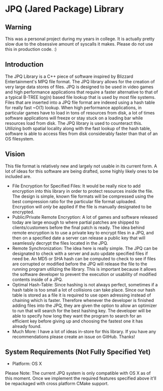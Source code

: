 # JPQ (Jared Package) Library

## Warning

This was a personal project during my years in college. It is actually pretty slow due to the obsessive amount of syscalls it makes. Please do not use this in production code. :)

## Introduction

The JPQ Library is a C++ piece of software inspired by Blizzard Entertainment's MPQ file format. The JPQ library allows for the creation of very large data stores of files. JPQ is designed to be used in video games and high performance applications that require a faster alternative to that of a typical B-TREE log(n) based file lookup that is used by most file systems. Files that are inserted into a JPQ file format are indexed using a hash table for really fast ~O(1) lookup. When high performance applications, in particular games have to load in tons of resources from disk, a lot of times software applications will freeze or stay stuck on a loading bar while resources load from disk. The JPQ library is used to counteract this. Utilizing both spatial locality along with the fast lookup of the hash table, software is able to access files from disk considerably faster than that of an OS filesystem.

## Vision

This file format is relatively new and largely not usable in its current form. A lot of ideas for this software are being drafted, some highly likely ones to be included are.
 + File Encryption for Specified Files: It would be really nice to add encryption into this library in order to protect resources inside the file. The design is simple, known file formats will be compressed using the best compression ratio for the particular file format uploaded. Encryption will *only* be applied if the file is manually designated to be encrypted.
 + Public/Private Remote Encryption: A lot of games and software released today are large enough to where partial patches are shipped to clients/customers before the final patch is ready. The idea behind remote encryption is to use a private key to encrypt files in a JPQ, and then on a specified date a server can release a public key that will seamlessly decrypt the files located in the JPQ.
 + Remote Synchronization: The idea here is really simple. The JPQ can be designated to check with a server and auto update specified files if need be. An MD5 or SHA hash can be computed to check to see if files are corrupted or modified before the JPQ will release the file to the running program utilizing the library. This is important because it allows the software developer to prevent the execution or usability of modified contents inside of a JPQ.
 + Optimal Hash-Table: Since hashing is not always perfect, sometimes if a hash table is too small a lot of collisions can take place. Since our hash table is stored as a file it is required to use open adressing instead of chaining which is faster. Therefore whenever the developer is finished adding files into the JPQ, they are given the option to allow an optimizer to run that will search for the best hashing key. The developer will be able to specify how long they want the program to search for an efficient key before giving up and choosing the fastest one it has already found.
 + Much More: I have a lot of ideas in-store for this library. If you have any recommendations please create an issue on GitHub. Thanks!

## System Requirements (Not Fully Specified Yet)
 + Platform: OS X

Please Note: The current JPQ system is only compatible with OS X as of this moment. Once we implement the required features specified above it'll be repackaged with cross platform CMake support.
